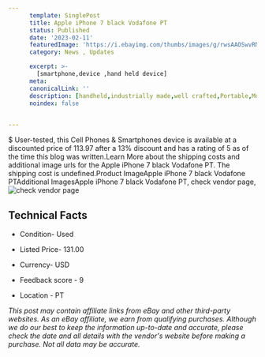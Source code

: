 ```yaml
---
      template: SinglePost
      title: Apple iPhone 7 black Vodafone PT
      status: Published
      date: '2023-02-11'
      featuredImage: 'https://i.ebayimg.com/thumbs/images/g/rwsAAOSwvRNiFkGf/s-l225.jpg'
      category: News , Updates

      excerpt: >-
        [smartphone,device ,hand held device]
      meta:
      canonicalLink: ''
      description: [handheld,industrially made,well crafted,Portable,Mobile,Compact,Convenient,Lightweight,Maneuverable,Man-portable,Miniature,Carriable,Hand-held,Light,Holdable,Transportable,Mobile device,Pocket-sized,On-the-go,Wireless,Cordless,Compact size,Convenient size, smartphone,device ,hand held device]
      noindex: false

        
---
```

$
    User-tested, this Cell Phones & Smartphones device is available at a discounted price of 113.97 after a 13% discount and has a rating of 5 as of the time this blog was written.Learn More about the shipping costs and additional image urls for the Apple iPhone 7 black Vodafone PT. The shipping cost is undefined.Product ImageApple iPhone 7 black Vodafone PTAdditional ImagesApple iPhone 7 black Vodafone PT, check vendor page, ![check vendor page](https://origin-galleryplus.ebayimg.com/ws/web/194868188040_2_0_1/225x225.jpg,https://origin-galleryplus.ebayimg.com/ws/web/194868188040_3_0_1/225x225.jpg,https://origin-galleryplus.ebayimg.com/ws/web/194868188040_4_0_1/225x225.jpg,https://origin-galleryplus.ebayimg.com/ws/web/194868188040_5_0_1/225x225.jpg)
    
    

 ## Technical Facts 



     
      

 - Condition- Used 


      

 - Listed Price- 131.00 


      

 - Currency- USD 


      

 - Feedback score - 9 


      

 - Location - PT 


      
      

 *_This post may contain affiliate links from eBay and other third-party websites. As an eBay affiliate, we earn from qualifying purchases. Although we do our best to keep the information up-to-date and accurate, please check the date and all details with the vendor's website before making a purchase. Not all data may be accurate._*



    
    
    
    
    